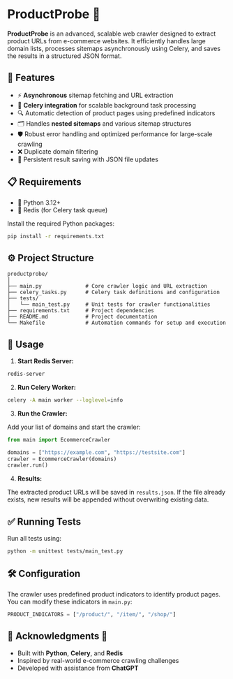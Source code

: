 # ProductProbe 🛒

**ProductProbe** is an advanced, scalable web crawler designed to extract product URLs from e-commerce websites. It efficiently handles large domain lists, processes sitemaps asynchronously using Celery, and saves the results in a structured JSON format.

## 🚀 Features

- ⚡ **Asynchronous** sitemap fetching and URL extraction
- 📌 **Celery integration** for scalable background task processing
- 🔍 Automatic detection of product pages using predefined indicators
- 🗂️ Handles **nested sitemaps** and various sitemap structures
- 🛡️ Robust error handling and optimized performance for large-scale crawling
- ❌ Duplicate domain filtering
- 💾 Persistent result saving with JSON file updates

## 📋 Requirements

- 🐍 Python 3.12+
- 🐘 Redis (for Celery task queue)

Install the required Python packages:

```bash
pip install -r requirements.txt
```

## ⚙️ Project Structure

```
productprobe/
│
├── main.py              # Core crawler logic and URL extraction
├── celery_tasks.py      # Celery task definitions and configuration
├── tests/
│   └── main_test.py     # Unit tests for crawler functionalities
├── requirements.txt     # Project dependencies
├── README.md            # Project documentation
└── Makefile             # Automation commands for setup and execution
```

## 🔧 Usage

1. **Start Redis Server:**

```bash
redis-server
```

2. **Run Celery Worker:**

```bash
celery -A main worker --loglevel=info
```

3. **Run the Crawler:**

Add your list of domains and start the crawler:

```python
from main import EcommerceCrawler

domains = ["https://example.com", "https://testsite.com"]
crawler = EcommerceCrawler(domains)
crawler.run()
```

4. **Results:**

The extracted product URLs will be saved in `results.json`. If the file already exists, new results will be appended without overwriting existing data.

## ✅ Running Tests

Run all tests using:

```bash
python -m unittest tests/main_test.py
```

## 🛠️ Configuration

The crawler uses predefined product indicators to identify product pages. You can modify these indicators in `main.py`:

```python
PRODUCT_INDICATORS = ["/product/", "/item/", "/shop/"]
```

## 🙌 Acknowledgments 🤝

- Built with **Python**, **Celery**, and **Redis**
- Inspired by real-world e-commerce crawling challenges
- Developed with assistance from **ChatGPT**

